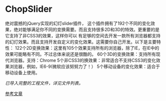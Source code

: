 # ChopSlider

绝对震撼的jQuery实现的幻灯slider插件， 这个插件拥有了192个不同的变化效果，绝对能够满足你不同的变换需要。而且支持很多2D和3D的特效。更重要的是它支持了非CSS3的效果，这样你可以 有足够的空间去开发一款所有浏览器都支持的幻灯效果。而且支持开发自定义的变化效果。这需要你自己开发。以下是主要特性：  122个2D变换效果：这里有105个效果支持所有的浏览器，除了IE，在IE中的效果可能略有不同。不过总体来说还是很酷的。 60个3D的变换效果：支持所有现代浏览器。支持：Chrome 5个非CSS3的换效果：非常适合不支持CSS3的变化效果浏览器，例如，IE6-9(微软应该努努力了！） 5个移动设备的变化效果：适合于移动设备上使用。

*已导入完整的工程文件，详见文件列表。*

[参考文章](https://www.cnblogs.com/gbin1/archive/2011/12/12/2284679.html "ChopSlider")